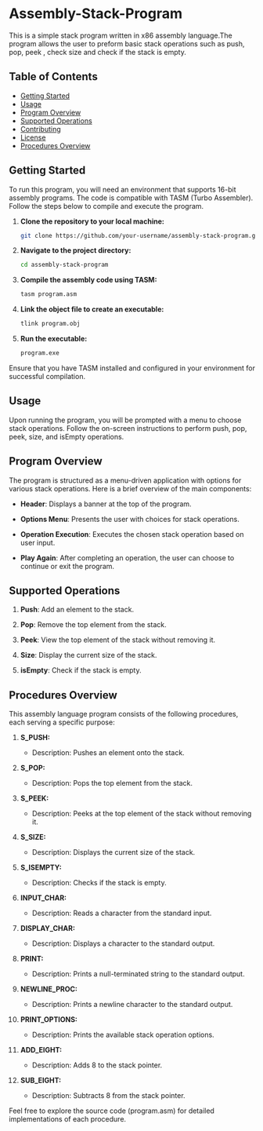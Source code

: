 # Assembly-Stack-Program

This is a simple stack program written in x86 assembly language.The program allows the user to preform basic stack operations such as push, pop, peek , check size and check if the stack is empty. 


## Table of Contents
- [Getting Started](#getting-started)
- [Usage](#usage)
- [Program Overview](#program-overview)
- [Supported Operations](#supported-operations)
- [Contributing](#contributing)
- [License](#license)
- [Procedures Overview](#procedures-overview)

## Getting Started

To run this program, you will need an environment that supports 16-bit assembly programs. The code is compatible with TASM (Turbo Assembler). Follow the steps below to compile and execute the program.

1. **Clone the repository to your local machine:**

    ```bash
    git clone https://github.com/your-username/assembly-stack-program.git
    ```

2. **Navigate to the project directory:**

    ```bash
    cd assembly-stack-program
    ```

3. **Compile the assembly code using TASM:**

    ```bash
    tasm program.asm
    ```

4. **Link the object file to create an executable:**

    ```bash
    tlink program.obj
    ```

5. **Run the executable:**

    ```bash
    program.exe
    ```

Ensure that you have TASM installed and configured in your environment for successful compilation.


## Usage

Upon running the program, you will be prompted with a menu to choose stack operations. Follow the on-screen instructions to perform push, pop, peek, size, and isEmpty operations.


## Program Overview


The program is structured as a menu-driven application with options for various stack operations. Here is a brief overview of the main components:

- **Header**: Displays a banner at the top of the program.

- **Options Menu**: Presents the user with choices for stack operations.

- **Operation Execution**: Executes the chosen stack operation based on user input.

- **Play Again**: After completing an operation, the user can choose to continue or exit the program.


## Supported Operations

1. **Push**: Add an element to the stack.

2. **Pop**: Remove the top element from the stack.

3. **Peek**: View the top element of the stack without removing it.

4. **Size**: Display the current size of the stack.

5. **isEmpty**: Check if the stack is empty.




## Procedures Overview

This assembly language program consists of the following procedures, each serving a specific purpose:

1. **S_PUSH:**
   - Description: Pushes an element onto the stack.

2. **S_POP:**
   - Description: Pops the top element from the stack.

3. **S_PEEK:**
   - Description: Peeks at the top element of the stack without removing it.

4. **S_SIZE:**
   - Description: Displays the current size of the stack.

5. **S_ISEMPTY:**
   - Description: Checks if the stack is empty.

6. **INPUT_CHAR:**
   - Description: Reads a character from the standard input.

7. **DISPLAY_CHAR:**
   - Description: Displays a character to the standard output.

8. **PRINT:**
   - Description: Prints a null-terminated string to the standard output.

9. **NEWLINE_PROC:**
    - Description: Prints a newline character to the standard output.

10. **PRINT_OPTIONS:**
    - Description: Prints the available stack operation options.

11. **ADD_EIGHT:**
    - Description: Adds 8 to the stack pointer.

12. **SUB_EIGHT:**
    - Description: Subtracts 8 from the stack pointer.

Feel free to explore the source code (program.asm) for detailed implementations of each procedure.

